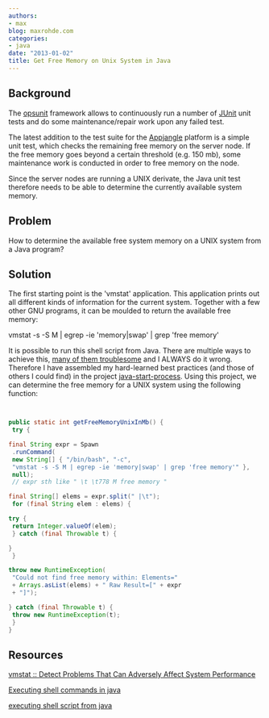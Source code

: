 ```yaml
---
authors:
- max
blog: maxrohde.com
categories:
- java
date: "2013-01-02"
title: Get Free Memory on Unix System in Java
---
```


## Background

The [opsunit](https://github.com/mxro/opsunit) framework allows to continuously run a number of [JUnit](http://junit.sourceforge.net/) unit tests and do some maintenance/repair work upon any failed test.

The latest addition to the test suite for the [Appjangle](http://appjangle.com) platform is a simple unit test, which checks the remaining free memory on the server node. If the free memory goes beyond a certain threshold (e.g. 150 mb), some maintenance work is conducted in order to free memory on the node.

Since the server nodes are running a UNIX derivate, the Java unit test therefore needs to be able to determine the currently available system memory.

## Problem

How to determine the available free system memory on a UNIX system from a Java program?

## Solution

The first starting point is the 'vmstat' application. This application prints out all different kinds of information for the current system. Together with a few other GNU programs, it can be moulded to return the available free memory:

vmstat -s -S M | egrep -ie 'memory|swap' | grep 'free memory'

It is possible to run this shell script from Java. There are multiple ways to achieve this, [many of them troublesome](http://intekhabsadekin.wordpress.com/2009/03/05/java-runtimegetruntimeexec-will-and-will-not-work/) and I ALWAYS do it wrong. Therefore I have assembled my hard-learned best practices (and those of others I could find) in the project [java-start-process](https://github.com/mxro/java-start-process). Using this project, we can determine the free memory for a UNIX system using the following function:

```java


public static int getFreeMemoryUnixInMb() {
 try {

final String expr = Spawn
 .runCommand(
 new String[] { "/bin/bash", "-c",
 "vmstat -s -S M | egrep -ie 'memory|swap' | grep 'free memory'" },
 null);
 // expr sth like " \t \t778 M free memory "

final String[] elems = expr.split(" |\t");
 for (final String elem : elems) {

try {
 return Integer.valueOf(elem);
 } catch (final Throwable t) {

}
 }

throw new RuntimeException(
 "Could not find free memory within: Elements="
 + Arrays.asList(elems) + " Raw Result=[" + expr
 + "]");

} catch (final Throwable t) {
 throw new RuntimeException(t);
 }
}
```

## Resources

[vmstat :: Detect Problems That Can Adversely Affect System Performance](%20Detect%20Problems%20That%20Can%20Adversely%20Affect%20System%20Performance)

[Executing shell commands in java](http://www.overclock.net/t/533327/executing-shell-commands-in-java)

[executing shell script from java](http://www.coderanch.com/t/379834/java/java/executing-shell-script-java)